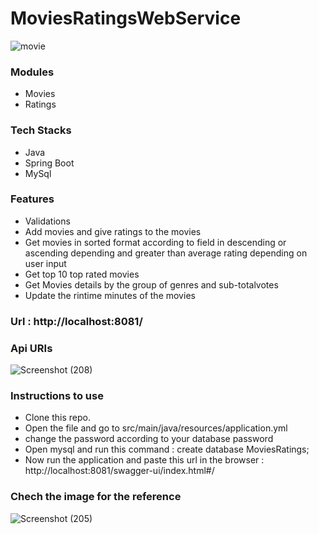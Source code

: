 # MoviesRatingsWebService

![movie](https://github.com/ShashankSinha9592/MoviesRatingsWebService/assets/102857782/959fa065-8023-42d4-a785-c803a877a16d)

### Modules
* Movies
* Ratings

### Tech Stacks
* Java
* Spring Boot
* MySql

### Features
* Validations
* Add movies and give ratings to the movies
* Get movies in sorted format according to field in descending or ascending depending and greater than average rating depending on user input
* Get top 10 top rated movies  
* Get Movies details by the group of genres and sub-totalvotes
* Update the rintime minutes of the movies

### Url : http://localhost:8081/

### Api URIs 


![Screenshot (208)](https://github.com/ShashankSinha9592/MoviesRatingsWebService/assets/102857782/9361b36d-b5ee-4a79-baae-ac467c5870f3)


### Instructions to use 

* Clone this repo.
* Open the file and go to src/main/java/resources/application.yml
* change the password according to your database password
* Open mysql and run this command : create database MoviesRatings;
* Now run the application and paste this url in the browser : http://localhost:8081/swagger-ui/index.html#/

### Chech the image for the reference


![Screenshot (205)](https://github.com/ShashankSinha9592/MoviesRatingsWebService/assets/102857782/8d181a8f-fb87-4370-ae9f-7f53845af5df)




